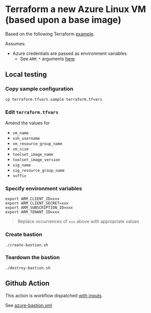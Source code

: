 # Terraform a new Azure Linux VM (based upon a base image)

Based on the following Terraform [example](https://registry.terraform.io/providers/hashicorp/azurerm/latest/docs/resources/linux_virtual_machine#example-usage).


Assumes:

* Azure credentials are passed as environment variables
  * See `ARM_*` arguments [here](https://registry.terraform.io/providers/hashicorp/azurerm/latest/docs#argument-reference)


## Local testing

### Copy sample configuration

```
cp terraform.tfvars.sample terraform.tfvars
```

### Edit `terraform.tfvars`

Amend the values for

* `vm_name`
* `ssh_username`
* `vm_resource_group_name`
* `vm_size`
* `toolset_image_name`
* `toolset_image_version`
* `sig_name`
* `sig_resource_group_name`
* `suffix`

### Specify environment variables

```
export ARM_CLIENT_ID=xxx
export ARM_CLIENT_SECRET=xxx
export ARM_SUBSCRIPTION_ID=xxx
export ARM_TENANT_ID=xxx
```
> Replace occurrences of `xxx` above with appropriate values

### Create bastion

```
./create-bastion.sh
```

### Teardown the bastion

```
./destroy-bastion.sh
```


## Github Action

This action is workflow dispatched [with inputs](https://docs.github.com/en/actions/using-workflows/workflow-syntax-for-github-actions#onworkflow_dispatchinputs).

See [azure-bastion.yml](../../../.github/workflows/azure-bastion.yml)

